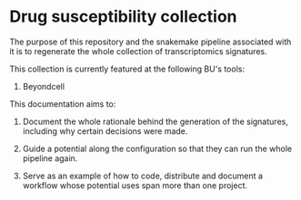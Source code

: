 # Drug susceptibility collection

The purpose of this repository and the snakemake pipeline associated with it is
to regenerate the whole collection of transcriptomics signatures.

This collection is currently featured at the following BU's tools:

1. Beyondcell


This documentation aims to:

1. Document the whole rationale behind the generation of the signatures, including
why certain decisions were made.

2. Guide a potential along the configuration so that they can run the whole pipeline
again.

3. Serve as an example of how to code, distribute and document a workflow whose
potential uses span more than one project.

